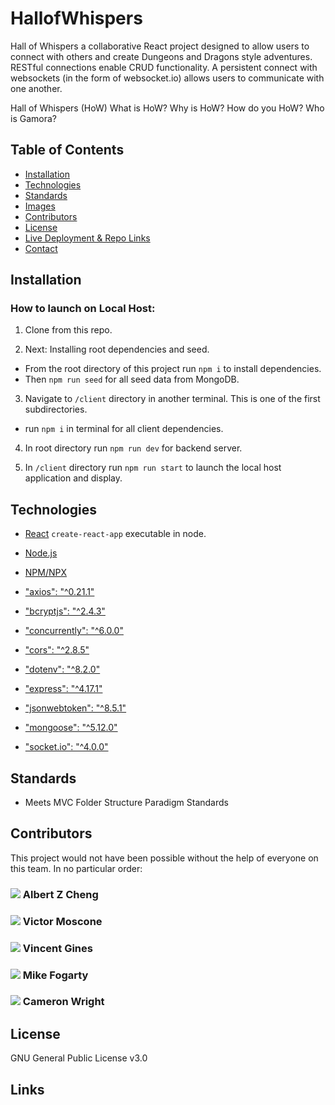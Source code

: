 # HallofWhispers

Hall of Whispers a collaborative React project designed to allow users to connect with others and create Dungeons and Dragons style adventures. RESTful connections enable CRUD functionality. A persistent connect with websockets (in the form of websocket.io) allows users to communicate with one another.


Hall of Whispers (HoW) What is HoW? Why is HoW? How do you HoW? Who is Gamora? 


## Table of Contents

* [Installation](#installation)
* [Technologies](#technologies)
* [Standards](#standards)
* [Images](#images)
* [Contributors](#contributors)
* [License](#license)
* [Live Deployment & Repo Links](#links)
* [Contact](#contact)

## Installation

### How to launch on Local Host:

1. Clone from this repo.

2. Next: Installing root dependencies and seed.
  - From the root directory of this project run `npm i` to install dependencies.
  - Then `npm run seed` for all seed data from MongoDB.

3. Navigate to `/client` directory in another terminal. This is one of the first subdirectories.
  - run `npm i` in terminal for all client dependencies.

4.  In root directory run `npm run dev` for backend server.

5.  In `/client` directory run `npm run start` to launch the local host application and display.

## Technologies

- [React](https://reactjs.org/docs/create-a-new-react-app.html) `create-react-app` executable in node.

- [Node.js](https://nodejs.org/en/docs/) 
- [NPM/NPX](https://docs.npmjs.com/)
- ["axios": "^0.21.1"](https://www.npmjs.com/package/axios)
- ["bcryptjs": "^2.4.3"](https://www.npmjs.com/package/bcryptjs)
- ["concurrently": "^6.0.0"](https://www.npmjs.com/package/concurrently)
- ["cors": "^2.8.5"](https://www.npmjs.com/package/cors)
- ["dotenv": "^8.2.0"](https://www.npmjs.com/package/dotenv)
- ["express": "^4.17.1"](https://expressjs.com/en/guide/routing.html)
- ["jsonwebtoken": "^8.5.1"](https://www.npmjs.com/package/jsonwebtoken)
- ["mongoose": "^5.12.0"](https://www.npmjs.com/package/mongoose)
- ["socket.io": "^4.0.0"](https://socket.io/)

## Standards

- Meets MVC Folder Structure Paradigm Standards

## Contributors
This project would not have been possible without the help of everyone on this team. In no particular order:

### [![](https://github.com/alzcheng.png?size=50)](https://github.com/alzcheng)             Albert Z Cheng

### [![](https://github.com/VictorMoscone.png?size=50)](https://github.com/VictorMoscone)             Victor Moscone

### [![](https://github.com/vgines73.png?size=50)](https://github.com/vgines73)             Vincent Gines

### [![](https://github.com/MikeFogz.png?size=50)](https://github.com/MikeFogz)             Mike Fogarty

### [![](https://github.com/camRight.png?size=50)](https://github.com/camRight)             Cameron Wright



## License

GNU General Public License v3.0

## Links
